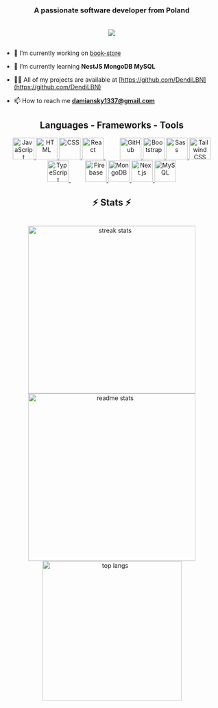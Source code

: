 <h3 align="center">A passionate software developer from Poland</h3>

<h4 align="center" style="font-size: 24;">
    <img src="https://readme-typing-svg.herokuapp.com/?font=Righteous&size=35&center=true&vCenter=true&width=500&height=70&duration=4000&lines=Hello+World!+👋;+I'm+Damian+!;&color=17c654" />
</h4>


- 🔭 I’m currently working on [book-store](https://github.com/DendiLBN/bookStore)

- 🌱 I’m currently learning **NestJS MongoDB MySQL**

- 👨‍💻 All of my projects are available at [https://github.com/DendiLBN](https://github.com/DendiLBN)

- 📫 How to reach me **damiansky1337@gmail.com**

<p align="left">
</p>

<h2 align="center">Languages - Frameworks - Tools</h2>
<div align="center">
 <!-- JavaScript -->
    <a href="https://developer.mozilla.org/en-US/docs/Web/JavaScript" target="_blank">
        <img src="https://skillicons.dev/icons?i=javascript" alt="JavaScript" width="50" />
    </a>
    <!-- HTML -->
    <a href="https://developer.mozilla.org/en-US/docs/Web/HTML" target="_blank">
        <img src="https://skillicons.dev/icons?i=html" alt="HTML" width="50" />
    </a>
    <!-- CSS -->
    <a href="https://developer.mozilla.org/en-US/docs/Web/CSS" target="_blank">
        <img src="https://skillicons.dev/icons?i=css" alt="CSS" width="50" />
    </a>
    <!-- React -->
    <a href="https://reactjs.org/" target="_blank">
        <img src="https://skillicons.dev/icons?i=react" alt="React" width="50" />
    </a>
 <!-- Empty space -->
    <div style="display:inline-block; width:30;"></div>
    <!-- GitHub -->
    <a href="https://github.com/" target="_blank">
        <img src="https://skillicons.dev/icons?i=github" alt="GitHub" width="50" />
    </a>
    <!-- Bootstrap -->
    <a href="https://getbootstrap.com/" target="_blank">
        <img src="https://skillicons.dev/icons?i=bootstrap" alt="Bootstrap" width="50" />
    </a>
    <!-- Sass -->
    <a href="https://sass-lang.com/" target="_blank">
        <img src="https://skillicons.dev/icons?i=sass" alt="Sass" width="50" />
    </a>
    <!-- Tailwind -->
    <a href="https://tailwindcss.com/" target="_blank">
        <img src="https://skillicons.dev/icons?i=tailwind" alt="Tailwind CSS" width="50" />
    </a>
    <!-- TypeScript -->
    <a href="https://www.typescriptlang.org/" target="_blank">
        <img src="https://skillicons.dev/icons?i=typescript" alt="TypeScript" width="50" />
    </a>
 <!-- Empty space -->
    <div style="display:inline-block; width:30;"></div>
    <!-- Firebase -->
    <a href="https://firebase.google.com/" target="_blank">
        <img src="https://skillicons.dev/icons?i=firebase" alt="Firebase" width="50" />
    </a>
    <!-- MongoDB -->
    <a href="https://www.mongodb.com/" target="_blank">
        <img src="https://skillicons.dev/icons?i=mongodb" alt="MongoDB" width="50" />
    </a>
    <!-- Next.js -->
    <a href="https://nextjs.org/" target="_blank">
        <img src="https://skillicons.dev/icons?i=nextjs" alt="Next.js" width="50" />
    </a>
    <!-- MySQL -->
    <a href="https://www.mysql.com/" target="_blank">
        <img src="https://skillicons.dev/icons?i=mysql" alt="MySQL" width="50" />
    </a>
</div>


<h2 align="center">⚡ Stats ⚡</h2>
<br>
<div align="center">
  <!-- Streak Stats -->
  <img width=390 src="https://github-readme-streak-stats-salesp07.vercel.app/?user=DendiLBN&count_private=true&theme=react&border_radius=10" alt="streak stats"/>
  
  <!-- GitHub Stats -->
  <img width=390 src="https://github-readme-stats-salesp07.vercel.app/api?username=DendiLBN&count_private=true&show_icons=true&theme=react&rank_icon=github&border_radius=10" alt="readme stats" />
  
  <br/>
  
  <!-- Top Languages -->
  <img width=325 align="center" src="https://github-readme-stats-salesp07.vercel.app/api/top-langs/?username=DendiLBN&langs_count=8&layout=compact&theme=react&border_radius=10&exclude_repo=github-readme-stats" alt="top langs" />
</div>
